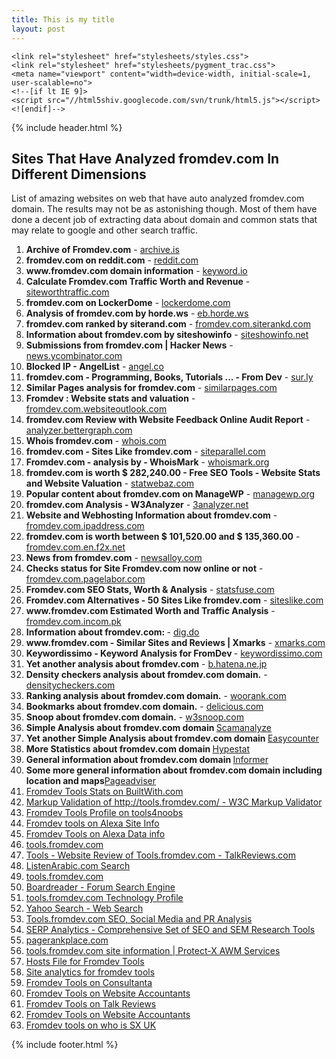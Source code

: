 ```yaml
---
title: This is my title
layout: post
--- 
```

<html>
  <head>
    <meta charset="utf-8">
    <meta http-equiv="X-UA-Compatible" content="chrome=1">
    <title>Sites That Have Analyzed fromdev.com In Different Dimensions</title>

    <link rel="stylesheet" href="stylesheets/styles.css">
    <link rel="stylesheet" href="stylesheets/pygment_trac.css">
    <meta name="viewport" content="width=device-width, initial-scale=1, user-scalable=no">
    <!--[if lt IE 9]>
    <script src="//html5shiv.googlecode.com/svn/trunk/html5.js"></script>
    <![endif]-->
  </head>
  <body>
    <div class="wrapper">
      {% include header.html %}
      <section>
       <h1>Sites That Have Analyzed fromdev.com In Different Dimensions</h1>
<p>List of amazing websites on web that have auto analyzed fromdev.com domain. The results may not be as astonishing though. Most of them have done a decent job of extracting data about domain and common stats that may relate to google and other search traffic.</p>
<ol>
<li><b>Archive of Fromdev.com</b> - <a href="http://archive.is/www.fromdev.com" rel="nofollow" title="archive.is">archive.is</a></li>
<li><b>fromdev.com on reddit.com</b> - <a href="https://www.reddit.com/domain/fromdev.com/" rel="nofollow" title="reddit.com">reddit.com</a></li>
<li><b>www.fromdev.com domain information</b> - <a href="https://www.keyword.io/tool/domain/www.fromdev.com/32d73" rel="nofollow" title="keyword.io">keyword.io</a></li>
<li><b>Calculate Fromdev.com Traffic Worth and Revenue</b> - <a href="http://www.siteworthtraffic.com/report/fromdev.com" rel="nofollow" title="siteworthtraffic.com">siteworthtraffic.com</a></li>
<li><b>fromdev.com on LockerDome</b> - <a href="https://lockerdome.com/fromdev.com" rel="nofollow" title="lockerdome.com">lockerdome.com</a></li>
<li><b>Analysis of fromdev.com by horde.ws</b> - <a href="http://web.horde.ws/fromdev.com" rel="nofollow" title="eb.horde.ws">eb.horde.ws</a></li>
<li><b>fromdev.com ranked by siterand.com</b> - <a href="http://fromdev.com.siterankd.com/" rel="nofollow" title="fromdev.com.siterankd.com">fromdev.com.siterankd.com</a></li>
<li><b>Information about fromdev.com by siteshowinfo</b> - <a href="http://www.siteshowinfo.net/sites/fromdev.com" rel="nofollow" title="siteshowinfo.net">siteshowinfo.net</a></li>
<li><b>Submissions from fromdev.com | Hacker News</b> - <a href="https://news.ycombinator.com/from?site=fromdev.com" rel="nofollow" title="news.ycombinator.com">news.ycombinator.com</a></li>
<li><b>Blocked IP - AngelList</b> - <a href="https://angel.co/fromdev-com" rel="nofollow" title="angel.co">angel.co</a></li>
<li><b>fromdev.com - Programming, Books, Tutorials ... - From Dev</b> - <a href="http://sur.ly/i/fromdev.com/" rel="nofollow" title="sur.ly">sur.ly</a></li>
<li><b>Similar Pages analysis for fromdev.com</b> - <a href="http://www.similarpages.com/alternatives-to/fromdev.com?p=c177474ecc769938a68027667d84c1a2" rel="nofollow" title="similarpages.com">similarpages.com</a></li>
<li><b>Fromdev : Website stats and valuation</b> - <a href="http://fromdev.com.websiteoutlook.com/" rel="nofollow" title="fromdev.com.websiteoutlook.com">fromdev.com.websiteoutlook.com</a></li>
<li><b>fromdev.com Review with Website Feedback Online Audit Report</b> - <a href="http://analyzer.bettergraph.com/site/fromdev.com" rel="nofollow" title="analyzer.bettergraph.com">analyzer.bettergraph.com</a></li>
<li><b>Whois fromdev.com</b> - <a href="http://www.whois.com/whois/fromdev.com" rel="nofollow" title="whois.com">whois.com</a></li>
<li><b>fromdev.com - Sites Like fromdev.com</b> - <a href="http://www.siteparallel.com/fromdev.com" rel="nofollow" title="siteparallel.com">siteparallel.com</a></li>
<li><b>Fromdev.com - analysis by - WhoisMark</b> - <a href="http://www.whoismark.org/fromdev.com" rel="nofollow" title="whoismark.org">whoismark.org</a></li>
<li><b>fromdev.com is worth $ 282,240.00 - Free SEO Tools - Website Stats and Website Valuation</b> - <a href="http://statwebaz.com/fromdev.com" rel="nofollow" title="statwebaz.com">statwebaz.com</a></li>
<li><b>Popular content about fromdev.com on ManageWP</b> - <a href="https://managewp.org/source/fromdev.com" rel="nofollow" title="managewp.org">managewp.org</a></li>
<li><b>fromdev.com Analysis - W3Analyzer</b> - <a href="http://w3analyzer.net/www.fromdev.com" rel="nofollow" title="3analyzer.net">3analyzer.net</a></li>
<li><b>Website and Webhosting Information about fromdev.com</b> - <a href="http://www.fromdev.com.ipaddress.com/" rel="nofollow" title="fromdev.com.ipaddress.com">fromdev.com.ipaddress.com</a></li>
<li><b>fromdev.com is worth between $ 101,520.00 and $ 135,360.00</b> - <a href="http://fromdev.com.en.f2x.net/SiteValue" rel="nofollow" title="fromdev.com.en.f2x.net">fromdev.com.en.f2x.net</a></li>
<li><b>News from fromdev.com</b> - <a href="http://newsalloy.com/fromdev/fromdev.com" rel="nofollow" title="newsalloy.com">newsalloy.com</a></li>
<li><b>Checks status for Site Fromdev.com now online or not</b> - <a href="http://fromdev.com.pagelabor.com/" rel="nofollow" title="fromdev.com.pagelabor.com">fromdev.com.pagelabor.com</a></li>
<li><b>Fromdev.com SEO Stats, Worth & Analysis</b> - <a href="http://www.statsfuse.com/fromdev.com.html" rel="nofollow" title="statsfuse.com">statsfuse.com</a></li>
<li><b>Fromdev.com Alternatives - 50 Sites Like fromdev.com</b> - <a href="http://www.siteslike.com/similar/fromdev.com" rel="nofollow" title="siteslike.com">siteslike.com</a></li>
<li><b>www.fromdev.com Estimated Worth and Traffic Analysis</b> - <a href="http://fromdev.com.incom.pk/" rel="nofollow" title="fromdev.com.incom.pk">fromdev.com.incom.pk</a></li>
<li><b>Information about fromdev.com: </b> - <a href="http://dig.do/fromdev.com" rel="nofollow" title="dig.do">dig.do</a></li>
<li><b>www.fromdev.com - Similar Sites and Reviews | Xmarks</b> - <a href="http://www.xmarks.com/s/site/www.fromdev.com" rel="nofollow" title="xmarks.com">xmarks.com</a></li>
<li><b>Keywordissimo - Keyword Analysis  for FromDev </b> - <a href="http://www.keywordissimo.com/domain/www.fromdev.com/" rel="nofollow" title="keywordissimo.com">keywordissimo.com</a></li>
<li><b>Yet another analysis about fromdev.com</b> - <a href="http://b.hatena.ne.jp/entry/www.fromdev.com/" rel="nofollow" title="b.hatena.ne.jp">b.hatena.ne.jp</a></li>
<li><b>Density checkers analysis about fromdev.com domain.</b> - <a href="http://www.densitycheckers.com/www.fromdev.com" rel="nofollow" title="densitycheckers.com">densitycheckers.com</a></li>
<li><b>Ranking analysis about fromdev.com domain.</b> - <a href="https://www.woorank.com/en/www/fromdev.com" rel="nofollow" title="woorank.com">woorank.com</a></li>
<li><b>Bookmarks about fromdev.com domain.</b> - <a href="https://del.icio.us/url/c2ddf155a88418b3907a1212828ff0ea" rel="nofollow" title="delicious.com">delicious.com</a></li>
<li><b>Snoop about fromdev.com domain.</b> - <a href="http://fromdev.com.w3snoop.com/" rel="nofollow" title="w3snoop.com">w3snoop.com</a></li>
<li><b>Simple Analysis about fromdev.com domain </b><a rel="nofollow" target="_blank" title="Scamanalyze" name="Scamanalyze" href="http://scamanalyze.com/check/fromdev.com.html" >Scamanalyze</a> </li>
<li><b>Yet another Simple Analysis about fromdev.com domain </b><a rel="nofollow" target="_blank" title="Easycounter" name="Easycounter" href="http://review.easycounter.com/reputation-From-Dev-safe" >Easycounter</a> </li>  
<li><b>More Statistics about fromdev.com domain </b><a rel="nofollow" target="_blank" title="Hypestat" name="Hypestat" href="http://fromdev.com.hypestat.com/" >Hypestat</a> </li>
<li><b>General information about fromdev.com domain </b><a rel="nofollow" target="_blank" title="Informer" name="Informer" href="http://website.informer.com/fromdev.com" >Informer</a> </li>
<li><b>Some more general information about fromdev.com domain including location and maps</b><a rel="nofollow" target="_blank" title="Pageadviser" name="Pageadviser" href="http://pageadviser.com/www.fromdev.com.html" >Pageadviser</a>  </li>
<li><b></b><a href="http://www.builtwith.com/tools.fromdev.com" rel="nofollow">Fromdev Tools Stats on BuiltWith.com </a></li>
<li><b></b><a href="http://validator.w3.org/check?uri=tools.fromdev.com" rel="nofollow">Markup Validation of http://tools.fromdev.com/ - W3C Markup 
Validator</a></li>
<li><b></b><a href="http://whois.tools4noobs.com/info/tools.fromdev.com" rel="nofollow">Fromdev Tools Profile on tools4noobs</a></li>
<li><b></b><a href="http://www.alexa.com/siteinfo/tools.fromdev.com" rel="nofollow">Fromdev tools on Alexa Site Info</a></li>
<li><b></b><a href="http://www.alexa.com/data/details/?url=tools.fromdev.com" rel="nofollow">Fromdev Tools on Alexa Data info</a></li>
<li><b></b><a href="http://www.robtex.com/dns/tools.fromdev.com.html" rel="nofollow">tools.fromdev.com</a></li>
<li><b></b><a href="http://www.talkreviews.ro/tools.fromdev.com" rel="nofollow">Tools - Website Review of Tools.fromdev.com - TalkReviews.com</a></li>
<li><b></b><a href="http://www.listenarabic.com/search?q=tools.fromdev.com&sa=Search" rel="nofollow">ListenArabic.com Search</a></li>
<li><b></b><a href="http://www.keywordspy.com/research/search.aspx?q=tools.fromdev.com&tab=domain-overview" rel="nofollow">tools.fromdev.com</a></li>
<li><b></b><a href="http://boardreader.com/linkinfo/tools.fromdev.com" rel="nofollow">Boardreader - Forum Search Engine</a></li>
<li><b></b><a href="http://builtwith.com/tools.fromdev.com" rel="nofollow">tools.fromdev.com Technology Profile</a></li>
<li><b></b><a href="http://www.altavista.com/yhs/search?fr=altavista&itag=ody&kgs=0&kls=0&q=site:tools.fromdev.com" rel="nofollow">Yahoo Search - Web Search</a></li>
<li><b></b><a href="http://wholinkstome.com/url/tools.fromdev.com" rel="nofollow">Tools.fromdev.com SEO, Social Media and PR Analysis</a></li>
<li><b></b><a href="http://www.serpanalytics.com/#competitor/tools.fromdev.com/summary//1" rel="nofollow">SERP Analytics - Comprehensive Set of SEO and SEM Research Tools</a></li>
<li><b></b><a href="http://www.pagerankplace.com/website/tools.fromdev.com" rel="nofollow">pagerankplace.com</a></li>
<li><b></b><a href="http://www.protect-x.com/info/tools.fromdev.com" rel="nofollow">tools.fromdev.com site information | Protect-X AWM Services</a></li>
<li><b></b><a href="http://hosts-file.net/default.asp?s=tools.fromdev.com" rel="nofollow">Hosts File for Fromdev Tools</a></li>
<li><b></b><a href="http://siteanalytics.compete.com/tools.fromdev.com/" rel="nofollow">Site analytics for fromdev tools</a></li>
<li><b></b><a href="http://www.consultanta-seo.ro/results/tools.fromdev.com" rel="nofollow">Fromdev Tools on Consultanta</a></li>
<li><b></b><a href="http://www.websiteaccountant.be/tools.fromdev.com" rel="nofollow">Fromdev Tools on Website Accountants</a></li>
<li><b></b><a href="http://www.talkreviews.ro/tools.fromdev.com" rel="nofollow">Fromdev Tools on Talk Reviews</a></li>
<li><b></b><a href="http://www.websiteaccountant.nl/tools.fromdev.com" rel="nofollow">Fromdev Tools on Website Accountants</a></li>
<li><b></b><a href="http://whoisx.co.uk/tools.fromdev.com" rel="nofollow">Fromdev tools on who is SX UK</a></li>
        </ol>
      </section>
         {% include footer.html %}
    </div>
    <script src="javascripts/scale.fix.js"></script>
    
  </body>
</html>
